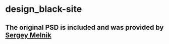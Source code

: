 # design_black-site

## The original PSD is included and was provided by [Sergey Melnik](https://www.behance.net/SergeyMelnik)
